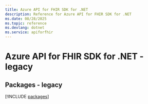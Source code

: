 ```yaml
---
title: Azure API for FHIR SDK for .NET
description: Reference for Azure API for FHIR SDK for .NET
ms.date: 08/28/2025
ms.topic: reference
ms.devlang: dotnet
ms.service: apiforfhir
---
```

# Azure API for FHIR SDK for .NET - legacy
## Packages - legacy
[!INCLUDE [packages](api-for-fhir-index.md)]